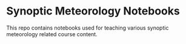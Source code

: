 # Synoptic Meteorology Notebooks

This repo contains notebooks used for teaching various synoptic meteorology related course content.
